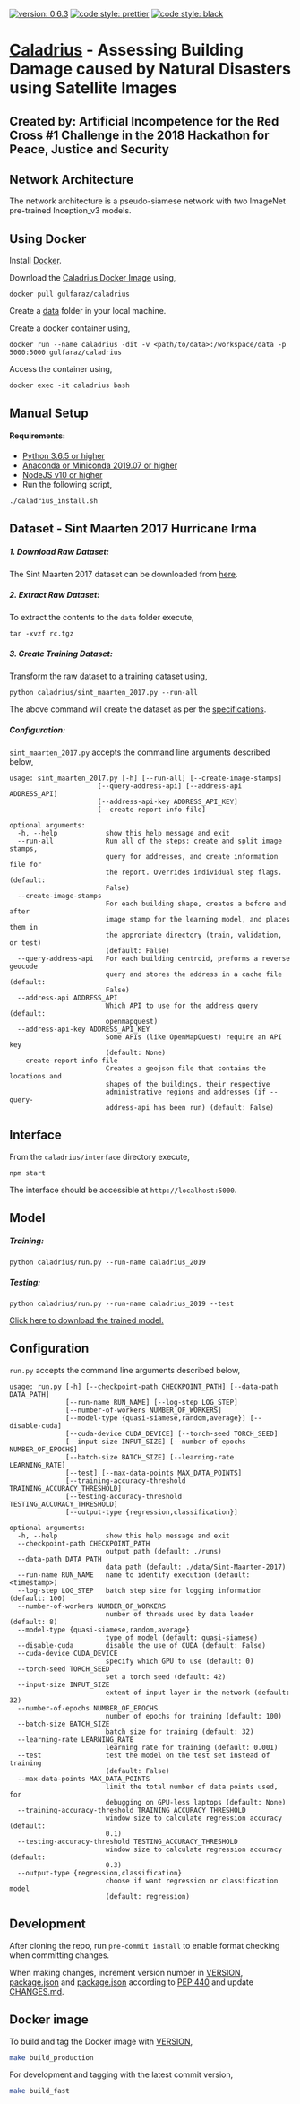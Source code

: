 [![version: 0.6.3](https://img.shields.io/badge/version-0.6.3-ED2E26.svg?style=flat-square)](https://github.com/rodekruis/caladrius)
[![code style: prettier](https://img.shields.io/badge/code_style-prettier-ff69b4.svg?style=flat-square)](https://github.com/prettier/prettier)
[![code style: black](https://img.shields.io/badge/code%20style-black-000000.svg?style=flat-square)](https://github.com/psf/black)

# [Caladrius](https://en.wikipedia.org/wiki/Caladrius) - Assessing Building Damage caused by Natural Disasters using Satellite Images

## Created by: Artificial Incompetence for the Red Cross #1 Challenge in the 2018 Hackathon for Peace, Justice and Security

## Network Architecture

The network architecture is a pseudo-siamese network with two ImageNet
pre-trained Inception_v3 models.

## Using Docker

Install [Docker](https://www.docker.com/get-started).

Download the
[Caladrius Docker Image](https://hub.docker.com/r/gulfaraz/caladrius) using,

```
docker pull gulfaraz/caladrius
```

Create a [data](#dataset) folder in your local machine.

Create a docker container using,

```
docker run --name caladrius -dit -v <path/to/data>:/workspace/data -p 5000:5000 gulfaraz/caladrius
```

Access the container using,

```
docker exec -it caladrius bash
```

## Manual Setup

#### Requirements:

-   [Python 3.6.5 or higher](https://www.python.org/downloads/)
-   [Anaconda or Miniconda 2019.07 or higher](https://www.anaconda.com/distribution/#download-section)
-   [NodeJS v10 or higher](https://nodejs.org/en/download/)
-   Run the following script,

```bash
./caladrius_install.sh
```

## Dataset - Sint Maarten 2017 Hurricane Irma

##### 1. Download Raw Dataset:

The Sint Maarten 2017 dataset can be downloaded from
[here](https://rodekruis.sharepoint.com/sites/510-Team/Gedeelde%20%20documenten/%5BPRJ%5D%20Automated%20Damage%20Assessment/DATASET/Sint-Maarten-2017/rc.tgz "RC Challenge 1 Raw Dataset").

##### 2. Extract Raw Dataset:

To extract the contents to the `data` folder execute,

```
tar -xvzf rc.tgz
```

##### 3. Create Training Dataset:

Transform the raw dataset to a training dataset using,

```
python caladrius/sint_maarten_2017.py --run-all
```

The above command will create the dataset as per the
[specifications](DATASET.md).

##### Configuration:

`sint_maarten_2017.py` accepts the command line arguments described below,

```
usage: sint_maarten_2017.py [-h] [--run-all] [--create-image-stamps]
                      [--query-address-api] [--address-api ADDRESS_API]
                      [--address-api-key ADDRESS_API_KEY]
                      [--create-report-info-file]

optional arguments:
  -h, --help            show this help message and exit
  --run-all             Run all of the steps: create and split image stamps,
                        query for addresses, and create information file for
                        the report. Overrides individual step flags. (default:
                        False)
  --create-image-stamps
                        For each building shape, creates a before and after
                        image stamp for the learning model, and places them in
                        the approriate directory (train, validation, or test)
                        (default: False)
  --query-address-api   For each building centroid, preforms a reverse geocode
                        query and stores the address in a cache file (default:
                        False)
  --address-api ADDRESS_API
                        Which API to use for the address query (default:
                        openmapquest)
  --address-api-key ADDRESS_API_KEY
                        Some APIs (like OpenMapQuest) require an API key
                        (default: None)
  --create-report-info-file
                        Creates a geojson file that contains the locations and
                        shapes of the buildings, their respective
                        administrative regions and addresses (if --query-
                        address-api has been run) (default: False)
```

## Interface

From the `caladrius/interface` directory execute,

```
npm start
```

The interface should be accessible at `http://localhost:5000`.

## Model

##### Training:

```
python caladrius/run.py --run-name caladrius_2019
```

##### Testing:

```
python caladrius/run.py --run-name caladrius_2019 --test
```

[Click here to download the trained model.](https://rodekruis.sharepoint.com/sites/510-Team/Gedeelde%20%20documenten/%5BPRJ%5D%20Automated%20Damage%20Assessment/MODEL/Sint-Maarten-2017/Sint-Maarten-2017v0.4.tgz)

## Configuration

`run.py` accepts the command line arguments described below,

```
usage: run.py [-h] [--checkpoint-path CHECKPOINT_PATH] [--data-path DATA_PATH]
              [--run-name RUN_NAME] [--log-step LOG_STEP]
              [--number-of-workers NUMBER_OF_WORKERS]
              [--model-type {quasi-siamese,random,average}] [--disable-cuda]
              [--cuda-device CUDA_DEVICE] [--torch-seed TORCH_SEED]
              [--input-size INPUT_SIZE] [--number-of-epochs NUMBER_OF_EPOCHS]
              [--batch-size BATCH_SIZE] [--learning-rate LEARNING_RATE]
              [--test] [--max-data-points MAX_DATA_POINTS]
              [--training-accuracy-threshold TRAINING_ACCURACY_THRESHOLD]
              [--testing-accuracy-threshold TESTING_ACCURACY_THRESHOLD]
              [--output-type {regression,classification}]

optional arguments:
  -h, --help            show this help message and exit
  --checkpoint-path CHECKPOINT_PATH
                        output path (default: ./runs)
  --data-path DATA_PATH
                        data path (default: ./data/Sint-Maarten-2017)
  --run-name RUN_NAME   name to identify execution (default: <timestamp>)
  --log-step LOG_STEP   batch step size for logging information (default: 100)
  --number-of-workers NUMBER_OF_WORKERS
                        number of threads used by data loader (default: 8)
  --model-type {quasi-siamese,random,average}
                        type of model (default: quasi-siamese)
  --disable-cuda        disable the use of CUDA (default: False)
  --cuda-device CUDA_DEVICE
                        specify which GPU to use (default: 0)
  --torch-seed TORCH_SEED
                        set a torch seed (default: 42)
  --input-size INPUT_SIZE
                        extent of input layer in the network (default: 32)
  --number-of-epochs NUMBER_OF_EPOCHS
                        number of epochs for training (default: 100)
  --batch-size BATCH_SIZE
                        batch size for training (default: 32)
  --learning-rate LEARNING_RATE
                        learning rate for training (default: 0.001)
  --test                test the model on the test set instead of training
                        (default: False)
  --max-data-points MAX_DATA_POINTS
                        limit the total number of data points used, for
                        debugging on GPU-less laptops (default: None)
  --training-accuracy-threshold TRAINING_ACCURACY_THRESHOLD
                        window size to calculate regression accuracy (default:
                        0.1)
  --testing-accuracy-threshold TESTING_ACCURACY_THRESHOLD
                        window size to calculate regression accuracy (default:
                        0.3)
  --output-type {regression,classification}
                        choose if want regression or classification model
                        (default: regression)
```

## Development

After cloning the repo, run `pre-commit install` to enable format checking when committing changes.

When making changes, increment version number in [VERSION](VERSION), [package.json](caladrius/interface/package.json) and [package.json](caladrius/interface/client/package.json) according to [PEP 440](https://www.python.org/dev/peps/pep-0440/) and update [CHANGES.md](CHANGES.md).

## Docker image

To build and tag the Docker image with [VERSION](VERSION),

```bash
make build_production
```

For development and tagging with the latest commit version,

```bash
make build_fast
```
